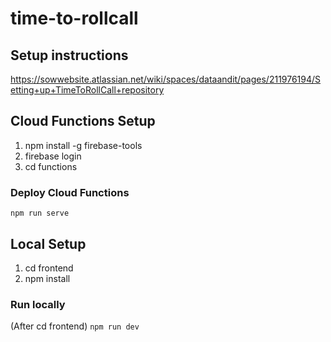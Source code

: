 # time-to-rollcall

## Setup instructions

https://sowwebsite.atlassian.net/wiki/spaces/dataandit/pages/211976194/Setting+up+TimeToRollCall+repository

## Cloud Functions Setup

1. npm install -g firebase-tools
2. firebase login
3. cd functions

### Deploy Cloud Functions

`npm run serve`

## Local Setup

1. cd frontend
2. npm install

### Run locally

(After cd frontend)
`npm run dev`
